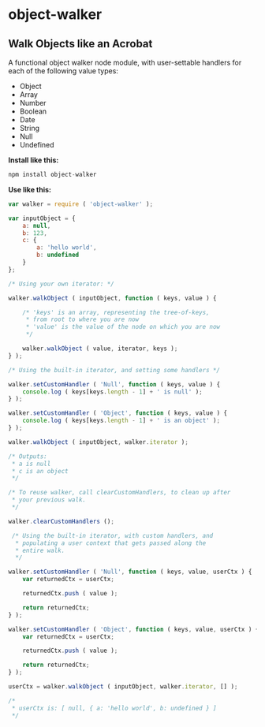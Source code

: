 object-walker
=============

Walk Objects like an Acrobat
----------------------------

A functional object walker node module, with user-settable handlers for each of the following value types:

- Object
- Array
- Number
- Boolean
- Date
- String
- Null
- Undefined

**Install like this:**

```js
npm install object-walker
```

**Use like this:**

```js
var walker = require ( 'object-walker' );

var inputObject = {
    a: null,
    b: 123,
    c: {
        a: 'hello world',
        b: undefined
    }
};

/* Using your own iterator: */

walker.walkObject ( inputObject, function ( keys, value ) {

    /* 'keys' is an array, representing the tree-of-keys,
     * from root to where you are now
     * 'value' is the value of the node on which you are now
     */

    walker.walkObject ( value, iterator, keys );
} );

/* Using the built-in iterator, and setting some handlers */

walker.setCustomHandler ( 'Null', function ( keys, value ) {
    console.log ( keys[keys.length - 1] + ' is null' );
} );

walker.setCustomHandler ( 'Object', function ( keys, value ) {
    console.log ( keys[keys.length - 1] + ' is an object' );
} );

walker.walkObject ( inputObject, walker.iterator );

/* Outputs:
 * a is null
 * c is an object
 */

/* To reuse walker, call clearCustomHandlers, to clean up after
 * your previous walk.
 */

walker.clearCustomHandlers ();

 /* Using the built-in iterator, with custom handlers, and
  * populating a user context that gets passed along the
  * entire walk.
  */

walker.setCustomHandler ( 'Null', function ( keys, value, userCtx ) {
    var returnedCtx = userCtx;

    returnedCtx.push ( value );

    return returnedCtx;
} );

walker.setCustomHandler ( 'Object', function ( keys, value, userCtx ) {
    var returnedCtx = userCtx;

    returnedCtx.push ( value );

    return returnedCtx;
} );

userCtx = walker.walkObject ( inputObject, walker.iterator, [] );

/*
 * userCtx is: [ null, { a: 'hello world', b: undefined } ]
 */
```

